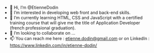 - 👋 Hi, I’m @EtienneDodin
- 👀 I’m interested in developing web front and back-end skills.
- 🌱 I’m currently learning HTML, CSS and JavaScript with a certified training course that will give me the title of Application Developer (french professional graduation).
- 💞️ I’m looking to collaborate on ...
- 📫 You can reach me here : etienne.dodin@gmail.com or on LinkedIn : https://www.linkedin.com/in/etienne-dodin/

<!---
EtienneDodin/EtienneDodin is a ✨ special ✨ repository because its `README.md` (this file) appears on your GitHub profile.
You can click the Preview link to take a look at your changes.
--->

